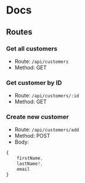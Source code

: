 # Docs

## Routes


### Get all customers
- Route: ```/api/customers```
- Method: GET

### Get customer by ID
- Route: ```/api/customers/:id```
- Method: GET

### Create new customer
- Route: ```/api/customers/add```
- Method: POST
- Body: 
```js
{
    firstName,
    lastName?,
    email
}
```
